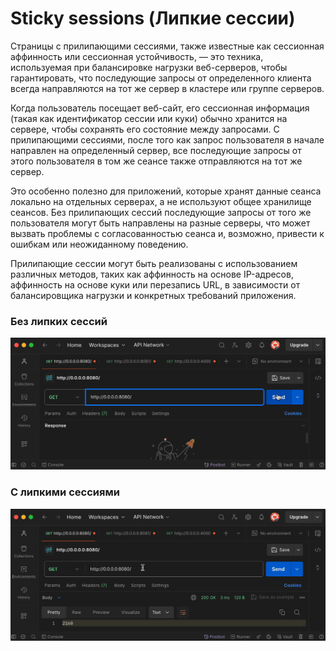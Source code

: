 # Sticky sessions (Липкие сессии)

Страницы с прилипающими сессиями, также известные как сессионная аффинность или
сессионная устойчивость, — это техника, используемая при балансировке нагрузки
веб-серверов, чтобы гарантировать, что последующие запросы от определенного
клиента всегда направляются на тот же сервер в кластере или группе серверов.

Когда пользователь посещает веб-сайт, его сессионная информация (такая как
идентификатор сессии или куки) обычно хранится на сервере, чтобы сохранять его
состояние между запросами. С прилипающими сессиями, после того как запрос
пользователя в начале направлен на определенный сервер, все последующие запросы
от этого пользователя в том же сеансе также отправляются на тот же сервер.

Это особенно полезно для приложений, которые хранят данные сеанса локально на
отдельных серверах, а не используют общее хранилище сеансов. Без прилипающих
сессий последующие запросы от того же пользователя могут быть направлены на
разные серверы, что может вызвать проблемы с согласованностью сеанса и,
возможно, привести к ошибкам или неожиданному поведению.

Прилипающие сессии могут быть реализованы с использованием различных методов,
таких как аффинность на основе IP-адресов, аффинность на основе куки или
перезапись URL, в зависимости от балансировщика нагрузки и конкретных
требований приложения.

### Без липких сессий

<img src="./example/without_sticky_sess.gif" alt="Без липких сессий" width="850px">

### С липкими сессиями

<img src="./example/with_sticky_sess.gif" alt="С липкими сессиями" width="850px">
